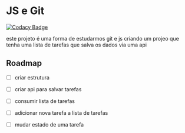 # JS e Git

[![Codacy Badge](https://api.codacy.com/project/badge/Grade/604057d481ab40eabd488c86768dda93)](https://app.codacy.com/app/eniebercunha/js-e-git?utm_source=github.com&utm_medium=referral&utm_content=topacao/js-e-git&utm_campaign=Badge_Grade_Dashboard)

este projeto é uma forma de estudarmos git e js criando um projeo que tenha uma lista de 
tarefas que salva os dados via uma api

## Roadmap

- [ ] criar estrutura

- [ ] criar api para salvar tarefas

- [ ] consumir lista de tarefas

- [ ] adicionar nova tarefa a lista de tarefas

- [ ] mudar estado de uma tarefa
